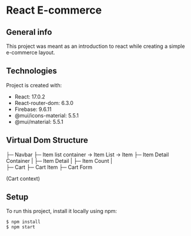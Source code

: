 # React E-commerce

## General info

This project was meant as an introduction to react while creating a simple e-commerce layout.

## Technologies

Project is created with:

- React: 17.0.2
- React-router-dom: 6.3.0
- Firebase: 9.6.11
- @mui/icons-material: 5.5.1
- @mui/material: 5.5.1

## Virtual Dom Structure

├─ Navbar
├─ Item list container -> Item List -> Item
├─ Item Detail Container
| ├─ Item Detail
| ├─ Item Count
|  
├─ Cart
├─ Cart Item
├─ Cart Form

(Cart context)

## Setup

To run this project, install it locally using npm:

```
$ npm install
$ npm start
```
